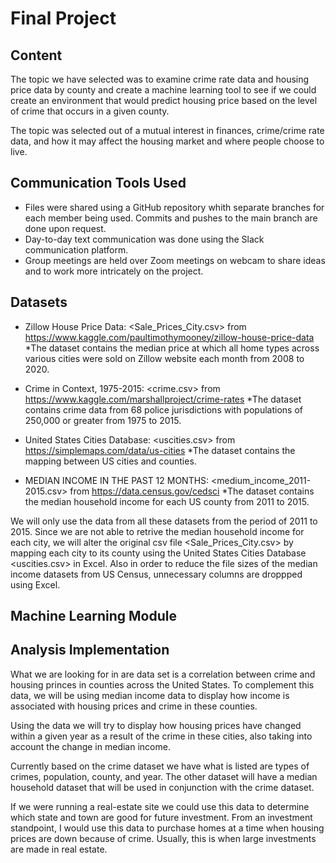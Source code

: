 # Final Project

## Content

The topic we have selected was to examine crime rate data and housing price data by county and create a machine learning tool to see if we could create an environment that would predict housing price based on the level of crime that occurs in a given county.

The topic was selected out of a mutual interest in finances, crime/crime rate data, and how it may affect the housing market and where people choose to live.


## Communication Tools Used

* Files were shared using a GitHub repository whith separate branches for each member being used. Commits and pushes to the main branch are done upon request.
* Day-to-day text communication was done using the Slack communication platform.
* Group meetings are held over Zoom meetings on webcam to share ideas and to work more intricately on the project.


## Datasets

* Zillow House Price Data: <Sale_Prices_City.csv> from https://www.kaggle.com/paultimothymooney/zillow-house-price-data
 *The dataset contains the median price at which all home types across various cities were sold on Zillow website each month from 2008 to 2020. 

* Crime in Context, 1975-2015: <crime.csv> from https://www.kaggle.com/marshallproject/crime-rates
 *The dataset contains crime data from 68 police jurisdictions with populations of 250,000 or greater from 1975 to 2015. 

* United States Cities Database: <uscities.csv> from https://simplemaps.com/data/us-cities
 *The dataset contains the mapping between US cities and counties.

* MEDIAN INCOME IN THE PAST 12 MONTHS: <medium_income_2011-2015.csv> from https://data.census.gov/cedsci
 *The dataset contains the median household income for each US county from 2011 to 2015.

We will only use the data from all these datasets from the period of 2011 to 2015. Since we are not able to retrive the median household income for each city, we will alter the original csv file <Sale_Prices_City.csv> by mapping each city to its county using the United States Cities Database <uscities.csv> in Excel. Also in order to reduce the file sizes of the median income datasets from US Census, unnecessary columns are droppped using Excel.



## Machine Learning Module



## Analysis Implementation

What we are looking for in are data set is a correlation between crime and housing princes in counties across the United States. To complement this data, we will be using median income data to display how income is associated with housing prices and crime in these counties.

Using the data we will try to display how housing prices have changed within a given year as a result of the crime in these cities, also taking into account the change in median income.

Currently based on the crime dataset we have what is listed are types of crimes, population, county, and year.
The other dataset will have a median household dataset that will be used in conjunction with the crime dataset.

If we were running a real-estate site we could use this data to determine which state and town are good for future investment. From an investment standpoint, I would use this data to purchase homes at a time when housing prices are down because of crime. Usually, this is when large investments are made in real estate. 
